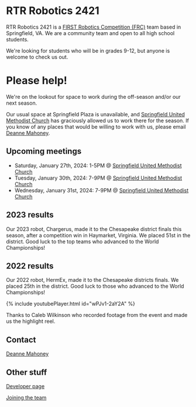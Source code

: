 # RTR Robotics 2421

RTR Robotics 2421 is a [FIRST Robotics Competition (FRC)](https://www.firstinspires.org/robotics/frc) team based in Springfield, VA. We are a community team and open to all high school students. 

We're looking for students who will be in grades 9-12, but anyone is welcome to check us out.

# Please help!

We're on the lookout for space to work during the off-season and/or our next season.

Our usual space at Springfield Plaza is unavailable, and [Springfield United Methodist Church](https://maps.app.goo.gl/gniPeEpstnMLA1E6A) has graciously allowed us to work there for the season. If you know of any places that would be willing to work with us, please email [Deanne Mahoney](mailto:first2421@gmail.com). 

## Upcoming meetings
* Saturday, January 27th, 2024: 1-5PM @ [Springfield United Methodist Church](https://maps.app.goo.gl/gniPeEpstnMLA1E6A)
* Tuesday, January 30th, 2024: 7-9PM @ [Springfield United Methodist Church](https://maps.app.goo.gl/gniPeEpstnMLA1E6A)
* Wednesday, January 31st, 2024: 7-9PM @ [Springfield United Methodist Church](https://maps.app.goo.gl/gniPeEpstnMLA1E6A)

## 2023 results

Our 2023 robot, Chargerus, made it to the Chesapeake district finals this season, after a competition win in Haymarket, Virginia. We placed 51st in the district. Good luck to the top teams who advanced to the World Championships!

## 2022 results

Our 2022 robot, HermEx, made it to the Chesapeake districts finals. We placed 25th in the district. Good luck to those who advanced to the World Championships!

{% include youtubePlayer.html id="wPJv1-2aY2A" %}

Thanks to Caleb Wilkinson who recorded footage from the event and made us the highlight reel.


## Contact

[Deanne Mahoney](mailto:first2421@gmail.com)

## Other stuff
[Developer page](/developers)

[Joining the team](/welcome)
